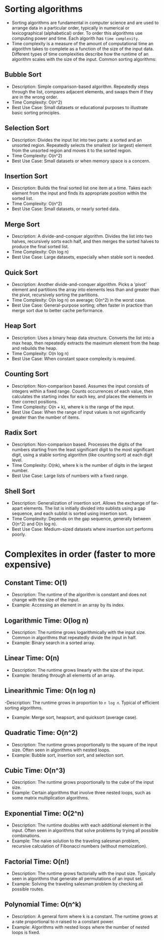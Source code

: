 # Sorting algorithms
- Sorting algorithms are fundamental in computer science and are used to arrange data in a particular order, typically in numerical or lexicographical (alphabetical) order. To order this algorithms use computing power and time. Each algorith has `time complexity`.
- Time complexity is a measure of the amount of computational time an algorithm takes to complete as a function of the size of the input data. Different types of time complexities describe how the runtime of an algorithm scales with the size of the input. 
Common sorting algorithms:
## Bubble Sort
- Description: Simple comparison-based algorithm. Repeatedly steps through the list, compares adjacent elements, and swaps them if they are in the wrong order.
- Time Complexity: O(n^2)
- Best Use Case: Small datasets or educational purposes to illustrate basic sorting principles.
## Selection Sort
- Description: Divides the input list into two parts: a sorted and an unsorted region. Repeatedly selects the smallest (or largest) element from the unsorted region and moves it to the sorted region.
- Time Complexity: O(n^2)
- Best Use Case: Small datasets or when memory space is a concern.
## Insertion Sort
- Description: Builds the final sorted list one item at a time. Takes each element from the input and finds its appropriate position within the sorted list.
- Time Complexity: O(n^2)
- Best Use Case: Small datasets, or nearly sorted data.
## Merge Sort
- Description: A divide-and-conquer algorithm. Divides the list into two halves, recursively sorts each half, and then merges the sorted halves to produce the final sorted list.
- Time Complexity: O(n log n)
- Best Use Case: Large datasets, especially when stable sort is needed.
## Quick Sort
- Description: Another divide-and-conquer algorithm. Picks a 'pivot' element and partitions the array into elements less than and greater than the pivot, recursively sorting the partitions.
- Time Complexity: O(n log n) on average; O(n^2) in the worst case.
- Best Use Case: General-purpose sorting; often faster in practice than merge sort due to better cache performance.
## Heap Sort
- Description: Uses a binary heap data structure. Converts the list into a max heap, then repeatedly extracts the maximum element from the heap and rebuilds the heap.
- Time Complexity: O(n log n)
- Best Use Case: When constant space complexity is required.
## Counting Sort
- Description: Non-comparison based. Assumes the input consists of integers within a fixed range. Counts occurrences of each value, then calculates the starting index for each key, and places the elements in their correct positions.
- Time Complexity: O(n + k), where k is the range of the input.
- Best Use Case: When the range of input values is not significantly greater than the number of items.
## Radix Sort
- Description: Non-comparison based. Processes the digits of the numbers starting from the least significant digit to the most significant digit, using a stable sorting algorithm (like counting sort) at each digit level.
- Time Complexity: O(nk), where k is the number of digits in the largest number.
- Best Use Case: Large lists of numbers with a fixed range.
## Shell Sort
- Description: Generalization of insertion sort. Allows the exchange of far-apart elements. The list is initially divided into sublists using a gap sequence, and each sublist is sorted using insertion sort.
- Time Complexity: Depends on the gap sequence, generally between O(n^2) and O(n log n).
- Best Use Case: Medium-sized datasets where insertion sort performs poorly.

# Complexites in order (faster to more expensive)
## Constant Time: O(1)
- Description: The runtime of the algorithm is constant and does not change with the size of the input.
- Example: Accessing an element in an array by its index.
## Logarithmic Time: O(log n)
- Description: The runtime grows logarithmically with the input size. Common in algorithms that repeatedly divide the input in half.
- Example: Binary search in a sorted array.
## Linear Time: O(n)
- Description: The runtime grows linearly with the size of the input.
- Example: Iterating through all elements of an array.
## Linearithmic Time: O(n log n)
-Description: The runtime grows in proportion to `𝑛 log 𝑛`. Typical of efficient sorting algorithms.
- Example: Merge sort, heapsort, and quicksort (average case).
## Quadratic Time: O(n^2)
- Description: The runtime grows proportionally to the square of the input size. Often seen in algorithms with nested loops.
- Example: Bubble sort, insertion sort, and selection sort.
## Cubic Time: O(n^3)
- Description: The runtime grows proportionally to the cube of the input size.
- Example: Certain algorithms that involve three nested loops, such as some matrix multiplication algorithms.
## Exponential Time: O(2^n)
- Description: The runtime doubles with each additional element in the input. Often seen in algorithms that solve problems by trying all possible combinations.
- Example: The naive solution to the traveling salesman problem, recursive calculation of Fibonacci numbers (without memoization).
## Factorial Time: O(n!)
- Description: The runtime grows factorially with the input size. Typically seen in algorithms that generate all permutations of an input set.
- Example: Solving the traveling salesman problem by checking all possible routes.
## Polynomial Time: O(n^k)
- Description: A general form where k is a constant. The runtime grows at a rate proportional to 𝑛 raised to a constant power.
- Example: Algorithms with nested loops where the number of nested loops is fixed.